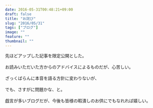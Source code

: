 ```yaml
---
date: 2016-05-31T00:48:21+09:00
draft: false
title: "お詫び"
slug: "2016/05/31"
tags: ["ブログ"]
image: ""
feature: ""
thumbnail: ""
---
```

先ほどアップした記事を限定公開とした。<br/><br/>お読みいただいた方からのアドバイスによるものだが、心苦しい。<br/><br/>ざっくばらんに本音を語る方針に変わりないが、<br/><br/>でも、さすがに問題かな、と。<br/><br/>戯言が多いブログだが、今後も皆様の暇潰しのお供にでもなれれば嬉しい。<br/><br/><br/><br/><br/><br/>

